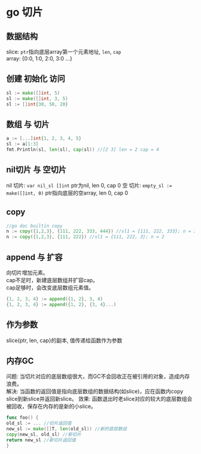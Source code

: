 # go 切片

## 数据结构

slice: `ptr`指向底层array第一个元素地址, `len`, `cap`  
array: {0:0, 1:0, 2:0, 3:0 ...}  

## 创建 初始化 访问

```go
sl := make([]int, 5)
sl := make([]int, 3, 5)
sl := []int{30, 50, 20}
```

## 数组 与 切片

```go
a := [...]int{1, 2, 3, 4, 5}
sl := a[1:3]
fmt.Println(sl, len(sl), cap(sl)) //[2 3] len = 2 cap = 4
```

## nil切片 与 空切片

nil 切片: `var nil_sl []int`  ptr为nil, len 0, cap 0
空 切片: `empty_sl := make([]int, 0)` ptr指向底层的空array, len 0, cap 0

## copy

```go fake
//go doc builtin copy
n := copy({1,2,3}, {111, 222, 333, 444}) //sl1 = {111, 222, 333}; n = 3
n := copy({1,2,3}, {111, 222}) //sl1 = {111, 222, 3}; n = 2
```

## append 与 扩容

向切片增加元素。  
cap不足时，新建底层数组并扩容cap。  
cap足够时，会改变底层数组元素值。  

```go
{1, 2, 3, 4} := append({1, 2}, 3, 4)
{1, 2, 3, 4} := append({1, 2}, {3, 4}...)
```

## 作为参数

slice{ptr, len, cap}的副本, 值传递给函数作为参数

## 内存GC

问题: 当切片对应的底层数组很大，而GC不会回收正在被引用的对象，造成内存浪费。  
解决: 当函数的返回值是指向底层数组的数据结构(如slice)，应在函数内copy slice到新slice并返回新slice。
效果: 函数退出时老slice对应的较大的底层数组会被回收，保存在内存的是新的小slice。

```go
func foo() {
old_sl := ... //切片返回值
new_sl := make([]T, len(old_sl)) //新的底层数组
copy(new_sl, old_sl) //新切片
return new_sl //新切片返回值
}
```
